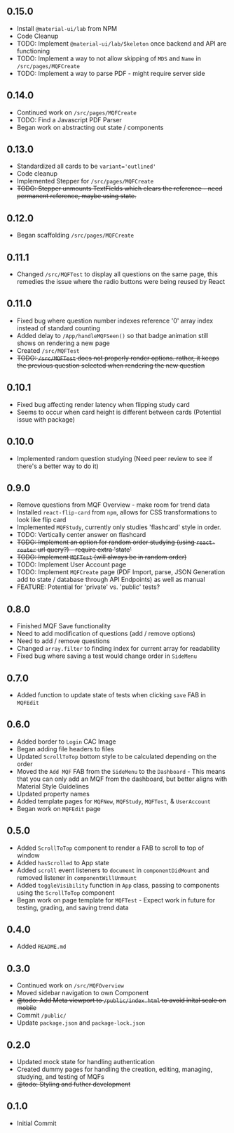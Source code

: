 ## 0.15.0
- Install `@material-ui/lab` from NPM
- Code Cleanup
- TODO: Implement `@material-ui/lab/Skeleton` once backend and API are functioning
- TODO: Implement a way to not allow skipping of `MDS` and `Name` in `/src/pages/MQFCreate`
- TODO: Implement a way to parse PDF - might require server side

## 0.14.0
- Continued work on `/src/pages/MQFCreate`
- TODO: Find a Javascript PDF Parser
- Began work on abstracting out state / components

## 0.13.0
- Standardized all cards to be `variant='outlined'`
- Code cleanup
- Implemented Stepper for `/src/pages/MQFCreate` 
- ~~TODO: Stepper unmounts TextFields which clears the reference - need permanent reference, maybe using state.~~

## 0.12.0
- Began scaffolding `/src/pages/MQFCreate`

## 0.11.1
- Changed `/src/MQFTest` to display all questions on the same page, this remedies the issue where the radio buttons were being reused by React

## 0.11.0
- Fixed bug where question number indexes reference '0' array index instead of standard counting
- Added delay to `/App/handleMQFSeen()` so that badge animation still shows on rendering a new page
- Created `/src/MQFTest`
- ~~TODO: `/src/MQFTest` does not properly render options. rather, it keeps the previous question selected when rendering the new question~~

## 0.10.1
- Fixed bug affecting render latency when flipping study card
- Seems to occur when card height is different between cards (Potential issue with package)

## 0.10.0
- Implemented random question studying (Need peer review to see if there's a better way to do it)

## 0.9.0
- Remove questions from MQF Overview - make room for trend data
- Installed `react-flip-card` from `npm`, allows for CSS transformations to look like flip card
- Implemented `MQFStudy`, currently only studies 'flashcard' style in order.
- TODO: Vertically center answer on flashcard
- ~~TODO: Implement an option for random order studying (using `react-router` url query?) - require extra 'state'~~
- ~~TODO: Implement `MQFTest` (will always be in random order)~~
- TODO: Implement User Account page
- TODO: Implement `MQFCreate` page (PDF Import, parse, JSON Generation add to state / database through API Endpoints) as well as manual
- FEATURE: Potential for 'private' vs. 'public' tests?

## 0.8.0
- Finished MQF Save functionality
- Need to add modification of questions (add / remove options)
- Need to add / remove questions
- Changed `array.filter` to finding index for current array for readability
- Fixed bug where saving a test would change order in `SideMenu`

## 0.7.0
- Added function to update state of tests when clicking `save` FAB in `MQFEdit`

## 0.6.0
- Added border to `Login` CAC Image
- Began adding file headers to files
- Updated `ScrollToTop` bottom style to be calculated depending on the order
- Moved the `Add MQF` FAB from the `SideMenu` to the `Dashboard` - This means that you can only add an MQF from the dashboard, but better aligns with Material Style Guidelines
- Updated property names
- Added template pages for `MQFNew`, `MQFStudy`, `MQFTest`, & `UserAccount`
- Began work on `MQFEdit` page

## 0.5.0
- Added `ScrollToTop` component to render a FAB to scroll to top of window
- Added `hasScrolled` to App state
- Added `scroll` event listeners to `document` in `componentDidMount` and removed listener in `componentWillUnmount`
- Added `toggleVisibility` function in `App` class, passing to components using the `ScrollToTop` component
- Began work on page template for `MQFTest` - Expect work in future for testing, grading, and saving trend data

## 0.4.0
- Added `README.md`

## 0.3.0
- Continued work on `/src/MQFOverview`
- Moved sidebar navigation to own Component
- ~~@todo: Add Meta viewport to `/public/index.html` to avoid inital scale on mobile~~
- Commit `/public/`
- Update `package.json` and `package-lock.json`

## 0.2.0
- Updated mock state for handling authentication
- Created dummy pages for handling the creation, editing, managing, studying, and testing of MQFs
- ~~@todo: Styling and futher development~~

## 0.1.0
- Initial Commit
